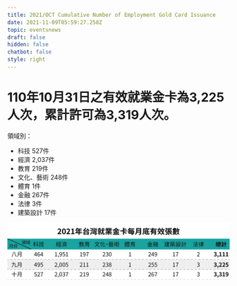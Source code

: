 ```yaml
---
title: 2021/OCT Cumulative Number of Employment Gold Card Issuance
date: 2021-11-09T05:59:27.258Z
topic: eventsnews
draft: false
hidden: false
chatbot: false
style: right
---
```

# 110年10月31日之有效就業金卡為3,225人次，累計許可為3,319人次。

領域別：

* 科技 527件
* 經濟 2,037件
* 教育 219件
* 文化、藝術 248件
* 體育 1件
* 金融 267件
* 法律 3件
* 建築設計 17件

![2021年台灣就業金卡每月底有效張數-十月](/cms-uploads/2021年台灣就業金卡每月底有效張數-10中.jpg "2021年台灣就業金卡每月底有效張數- 十月")